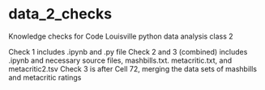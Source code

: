 # data_2_checks
Knowledge checks for Code Louisville python data analysis class 2

Check 1 includes .ipynb and .py file
Check 2 and 3 (combined) includes .ipynb and necessary source files, mashbills.txt. metacritic.txt, and metacritic2.tsv
Check 3 is after Cell 72, merging the data sets of mashbills and metacritic ratings